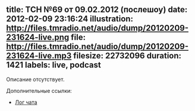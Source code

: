 title: ТСН №69 от 09.02.2012 (послешоу)
date: 2012-02-09 23:16:24
illustration: http://files.tmradio.net/audio/dump/20120209-231624-live.png
file: http://files.tmradio.net/audio/dump/20120209-231624-live.mp3
filesize: 22732096
duration: 1421
labels: live, podcast
---
Описание отсутствует.

Дополнительные ссылки:

- [Лог чата](http://files.tmradio.net/audio/dump/20120209-231624-live.log)
